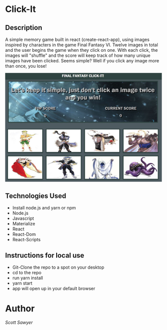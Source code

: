 # Click-It

## Description
A simple memory game built in react (create-react-app), using images inspired by characters in the game Final Fantasy VI. Twelve images in total and the user begins the game when they click on one. With each click, the images will "shuffle" and the score will keep track of how many unique images have been clicked. Seems simple? Well if you click any image more than once, you lose!

![clicky](./public/assets/img/preview.JPG)

## Technologies Used
- Install node.js and yarn or npm
- Node.js
- Javascript
- Materialize
- React 
- React-Dom
- React-Scripts

## Instructions for local use

- Git-Clone the repo to a spot on your desktop
- cd to the repo
- run yarn install
- yarn start
- app will open up in your default browser


# Author
*Scott Sawyer*

